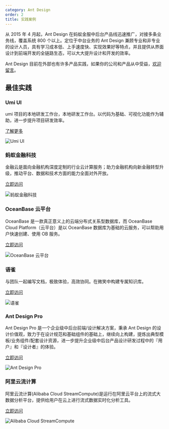 ```yaml
---
category: Ant Design
order: 2
title: 实践案例
---
```


从 2015 年 4 月起，Ant Design 在蚂蚁金服中后台产品线迅速推广，对接多条业务线，覆盖系统 800 个以上。定位于中台业务的 Ant Design 兼顾专业和非专业的设计人员，具有学习成本低、上手速度快、实现效果好等特点，并且提供从界面设计到前端开发的全链路生态，可以大大提升设计和开发的效率。

Ant Design 目前在外部也有许多产品实践，如果你的公司和产品从中受益，[欢迎留言](https://github.com/ant-design/ant-design/issues/477)。

## 最佳实践

### Umi UI

umi 项目的本地研发工作台，本地研发工作台。以代码为基础、可视化功能作为辅助，进一步提升项目研发效率。

[了解更多](https://umijs.org/zh/guide/umi-ui.html#%E2%9C%A8-%E7%89%B9%E6%80%A7)

![Umi UI](https://gw.alipayobjects.com/zos/antfincdn/Xyns37N5nY/6591859e-7c16-48f5-852f-7817803425e9.png)

### 蚂蚁金融科技

金融云是面向金融机构深度定制的行业云计算服务；助力金融机构向新金融转型升级，推动平台、数据和技术方面的能力全面对外开放。

[立即访问](https://tech.antfin.com)

![蚂蚁金融科技](https://gw.alipayobjects.com/zos/rmsportal/zQMWTCnhWwYNzEURbDUn.png)

### OceanBase 云平台

OceanBase 是一款真正意义上的云端分布式关系型数据库，而 OceanBase Cloud Platform（云平台）是以 OceanBase 数据库为基础的云服务，可以帮助用户快速创建、使用 OB 服务。

[立即访问](http://oceanbase.alipay.com)

![OceanBase 云平台](https://gw.alipayobjects.com/zos/rmsportal/OYGCAlMwSWkdaKfxIDtz.png)

### 语雀

与团队一起编写文档，极致体验，高效协同。在微笑中构建专属知识库。

[立即访问](http://yuque.com/)

![语雀](https://gw.alipayobjects.com/zos/rmsportal/doPiJWqbRNWCrHPBOcuo.png)

### Ant Design Pro

Ant Design Pro 是一个企业级中后台前端/设计解决方案，秉承 Ant Design 的设计价值观，致力于在设计规范和基础组件的基础上，继续向上构建，提炼出典型模板/业务组件/配套设计资源，进一步提升企业级中后台产品设计研发过程中的『用户』和『设计者』的体验。

[立即访问](https://pro.ant.design)

![Ant Design Pro](https://gw.alipayobjects.com/zos/rmsportal/KZIUjJJZTEqMOgBHQkCb.png)

### 阿里云流计算

阿里云流计算(Alibaba Cloud StreamCompute)是运行在阿里云平台上的流式大数据分析平台，提供给用户在云上进行流式数据实时化分析工具。

[立即访问](https://data.aliyun.com/product/sc)

![Alibaba Cloud StreamCompute](https://img.alicdn.com/tfs/TB1LXWknntYBeNjy1XdXXXXyVXa-2880-1800.png)
